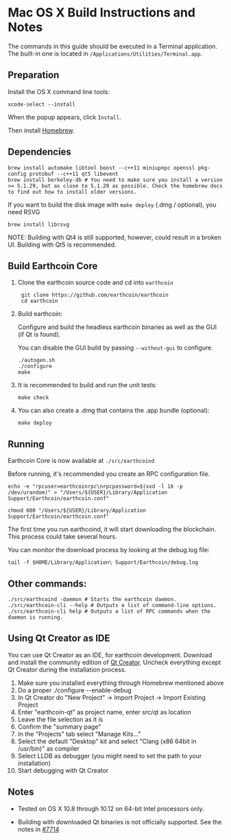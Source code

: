 Mac OS X Build Instructions and Notes
====================================
The commands in this guide should be executed in a Terminal application.
The built-in one is located in `/Applications/Utilities/Terminal.app`.

Preparation
-----------
Install the OS X command line tools:

`xcode-select --install`

When the popup appears, click `Install`.

Then install [Homebrew](https://brew.sh).

Dependencies
----------------------

    brew install automake libtool boost --c++11 miniupnpc openssl pkg-config protobuf --c++11 qt5 libevent
    brew install berkeley-db # You need to make sure you install a version >= 5.1.29, but as close to 5.1.29 as possible. Check the homebrew docs to find out how to install older versions.

If you want to build the disk image with `make deploy` (.dmg / optional), you need RSVG

    brew install librsvg

NOTE: Building with Qt4 is still supported, however, could result in a broken UI. Building with Qt5 is recommended.

Build Earthcoin Core
------------------------

1. Clone the earthcoin source code and cd into `earthcoin`

        git clone https://github.com/earthcoin/earthcoin
        cd earthcoin

2.  Build earthcoin:

    Configure and build the headless earthcoin binaries as well as the GUI (if Qt is found).

    You can disable the GUI build by passing `--without-gui` to configure.

        ./autogen.sh
        ./configure
        make

3.  It is recommended to build and run the unit tests:

        make check

4.  You can also create a .dmg that contains the .app bundle (optional):

        make deploy

Running
-------

Earthcoin Core is now available at `./src/earthcoind`

Before running, it's recommended you create an RPC configuration file.

    echo -e "rpcuser=earthcoinrpc\nrpcpassword=$(xxd -l 16 -p /dev/urandom)" > "/Users/${USER}/Library/Application Support/Earthcoin/earthcoin.conf"

    chmod 600 "/Users/${USER}/Library/Application Support/Earthcoin/earthcoin.conf"

The first time you run earthcoind, it will start downloading the blockchain. This process could take several hours.

You can monitor the download process by looking at the debug.log file:

    tail -f $HOME/Library/Application\ Support/Earthcoin/debug.log

Other commands:
-------

    ./src/earthcoind -daemon # Starts the earthcoin daemon.
    ./src/earthcoin-cli --help # Outputs a list of command-line options.
    ./src/earthcoin-cli help # Outputs a list of RPC commands when the daemon is running.

Using Qt Creator as IDE
------------------------
You can use Qt Creator as an IDE, for earthcoin development.
Download and install the community edition of [Qt Creator](https://www.qt.io/download/).
Uncheck everything except Qt Creator during the installation process.

1. Make sure you installed everything through Homebrew mentioned above
2. Do a proper ./configure --enable-debug
3. In Qt Creator do "New Project" -> Import Project -> Import Existing Project
4. Enter "earthcoin-qt" as project name, enter src/qt as location
5. Leave the file selection as it is
6. Confirm the "summary page"
7. In the "Projects" tab select "Manage Kits..."
8. Select the default "Desktop" kit and select "Clang (x86 64bit in /usr/bin)" as compiler
9. Select LLDB as debugger (you might need to set the path to your installation)
10. Start debugging with Qt Creator

Notes
-----

* Tested on OS X 10.8 through 10.12 on 64-bit Intel processors only.

* Building with downloaded Qt binaries is not officially supported. See the notes in [#7714](https://github.com/earthcoin/earthcoin/issues/7714)
